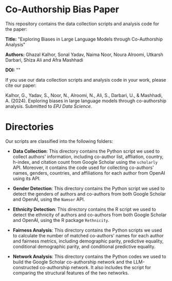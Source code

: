 # Co-Authorship Bias Paper

This repository contains the data collection scripts and analysis code for the paper:

**Title:** "Exploring Biases in Large Language Models through Co-Authorship Analysis"

**Authors:** Ghazal Kalhor, Sonal Yadav, Naima Noor, Noura Alroomi, Utkarsh Darbari, Shiza Ali and Afra Mashhadi

**DOI:** ""

If you use our data collection scripts and analysis code in your work, please cite our paper:

Kalhor, G., Yadav, S., Noor, N., Alroomi, N., Ali, S., Darbari, U., & Mashhadi, A. (2024). Exploring biases in large language models through co-authorship analysis. Submitted to *EPJ Data Science*.

# Directories

Our scripts are classified into the following folders:

* **Data Collection**: This directory contains the Python script we used to collect authors' information, including co-author list, affliation, country, h-index, and citation count from Google Scholar using the `scholarly` API. Moreover, it contains the code used for collecting co-authors' names, genders, countries, and affiliations for each author from OpenAI using its API.

* **Gender Detection**: This directory contains the Python script we used to detect the genders of authors and co-authors from both Google Scholar and OpenAI, using the `Namsor` API.

* **Ethnicity Detection**: This directory contains the R script we used to detect the ethnicity of authors and co-authors from both Google Scholar and OpenAI, using the R package `Rethnicity`.

* **Fairness Analysis**: This directory contains the Python scripts we used to calculate the number of matched co-authors' names for each author and fairness metrics, including demographic parity, predictive equality, conditional demographic parity, and conditional predictive equality.

* **Network Analysis**: This directory contains the Python codes we used to build the Google Scholar co-authorship network and the LLM-constructed co-authorship network. It also includes the script for comparing the structural features of the two networks.